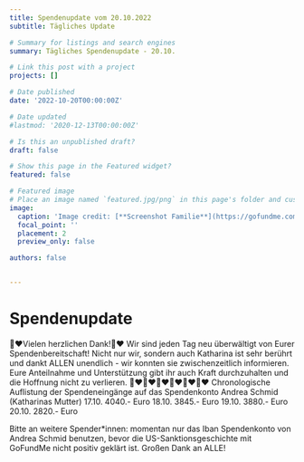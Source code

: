 ```yaml
---
title: Spendenupdate vom 20.10.2022
subtitle: Tägliches Update

# Summary for listings and search engines
summary: Tägliches Spendenupdate - 20.10.

# Link this post with a project
projects: []

# Date published
date: '2022-10-20T00:00:00Z'

# Date updated
#lastmod: '2020-12-13T00:00:00Z'

# Is this an unpublished draft?
draft: false

# Show this page in the Featured widget?
featured: false

# Featured image
# Place an image named `featured.jpg/png` in this page's folder and customize its options here.
image:
  caption: 'Image credit: [**Screenshot Familie**](https://gofundme.com)'
  focal_point: ''
  placement: 2
  preview_only: false

authors: false


---
```



# Spendenupdate

🙏❤️Vielen herzlichen Dank!🙏❤️
Wir sind jeden Tag neu überwältigt von Eurer Spendenbereitschaft!
Nicht nur wir, sondern auch  Katharina ist sehr berührt und dankt ALLEN unendlich - wir konnten sie zwischenzeitlich informieren. Eure Anteilnahme und Unterstützung gibt ihr auch Kraft durchzuhalten und die Hoffnung nicht zu verlieren.
🙏❤️🙏❤️🙏❤️🙏❤️🙏❤️🙏❤️
Chronologische Auflistung der Spendeneingänge auf das Spendenkonto Andrea Schmid (Katharinas Mutter)
17.10.   4040.- Euro
18.10.   3845.- Euro
19.10.   3880.- Euro
20.10.   2820.- Euro

Bitte an weitere Spender*innen:  momentan nur das Iban Spendenkonto von Andrea Schmid benutzen, bevor die US-Sanktionsgeschichte mit GoFundMe nicht positiv geklärt ist.
Großen Dank an ALLE!
